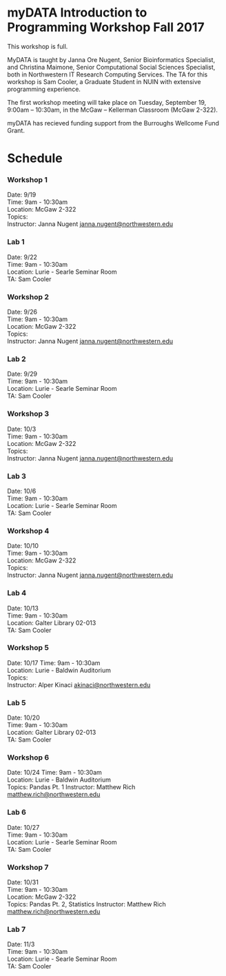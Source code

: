 # myDATA Introduction to Programming Workshop Fall 2017
 
This workshop is full.

MyDATA is taught by Janna Ore Nugent, Senior Bioinformatics Specialist, and Christina Maimone, Senior Computational Social Sciences Specialist, both in Northwestern IT Research Computing Services.  The TA for this workshop is Sam Cooler, a Graduate Student in NUIN with extensive programming experience.

The first workshop meeting will take place on Tuesday, September 19, 9:00am – 10:30am, in the McGaw – Kellerman Classroom (McGaw 2-322). 

myDATA has recieved funding support from the Burroughs Wellcome Fund Grant. 

# Schedule

### Workshop 1  
Date: 9/19  
Time: 9am - 10:30am  
Location: McGaw 2-322  
Topics:  
Instructor: Janna Nugent janna.nugent@northwestern.edu  

### Lab 1
Date: 9/22  
Time: 9am - 10:30am  
Location: Lurie - Searle Seminar Room  
TA: Sam Cooler  

### Workshop 2
Date: 9/26  
Time: 9am - 10:30am  
Location: McGaw 2-322  
Topics:  
Instructor: Janna Nugent janna.nugent@northwestern.edu  

### Lab 2
Date: 9/29  
Time: 9am - 10:30am  
Location: Lurie - Searle Seminar Room  
TA: Sam Cooler  

### Workshop 3
Date: 10/3  
Time: 9am - 10:30am  
Location: McGaw 2-322  
Topics:  
Instructor: Janna Nugent janna.nugent@northwestern.edu  

### Lab 3
Date: 10/6  
Time: 9am - 10:30am  
Location: Lurie - Searle Seminar Room  
TA: Sam Cooler  

### Workshop 4
Date: 10/10  
Time: 9am - 10:30am  
Location: McGaw 2-322  
Topics:  
Instructor: Janna Nugent janna.nugent@northwestern.edu  

### Lab 4
Date: 10/13  
Time: 9am - 10:30am  
Location: Galter Library 02-013  
TA: Sam Cooler  

### Workshop 5
Date: 10/17 
Time: 9am - 10:30am  
Location: Lurie - Baldwin Auditorium  
Topics:  
Instructor: Alper Kinaci akinaci@northwestern.edu  

### Lab 5
Date: 10/20  
Time: 9am - 10:30am  
Location: Galter Library 02-013  
TA: Sam Cooler  

### Workshop 6
Date: 10/24 
Time: 9am - 10:30am  
Location: Lurie - Baldwin Auditorium  
Topics: Pandas Pt. 1
Instructor: Matthew Rich matthew.rich@northwestern.edu

### Lab 6
Date: 10/27  
Time: 9am - 10:30am  
Location: Lurie - Searle Seminar Room  
TA: Sam Cooler

### Workshop 7  
Date: 10/31  
Time: 9am - 10:30am  
Location: McGaw 2-322  
Topics:  Pandas Pt. 2, Statistics
Instructor: Matthew Rich matthew.rich@northwestern.edu  

### Lab 7
Date: 11/3  
Time: 9am - 10:30am  
Location: Lurie - Searle Seminar Room  
TA: Sam Cooler 
